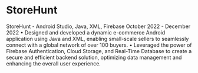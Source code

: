 # StoreHunt
StoreHunt - Android Studio, Java, XML, Firebase	October 2022 - December 2022
•	Designed and developed a dynamic e-commerce Android application using Java and XML, enabling small-scale sellers to seamlessly connect with a global network of over 100 buyers. 
•	Leveraged the power of Firebase Authentication, Cloud Storage, and Real-Time Database to create a secure and efficient backend solution, optimizing data management and enhancing the overall user experience.
